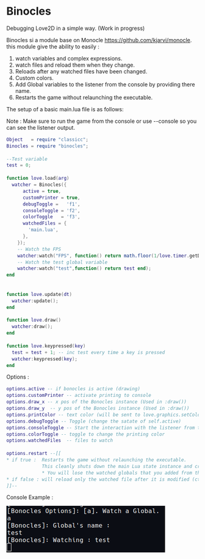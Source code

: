 # Binocles
Debugging Love2D in a simple way. (Work in progress)

Binocles si a module base on Monocle https://github.com/kjarvi/monocle.
this module give the ability to easily :
  1. watch variables and complex expressions.
  2. watch files and reload them when they change.
  3. Reloads after any watched files have been changed.
  4. Custom colors.
  5. Add Global variables to the listener from the console by providing there name.
  6. Restarts the game without relaunching the executable.

The setup of a basic main.lua file is as follows:

Note : Make sure to run the game from the console or use --console so you can see the listener output.

```lua
Object   = require "classicc";
Binocles = require "binocles";

--Test variable
test = 0;

function love.load(arg)
  watcher = Binocles({
      active = true,
      customPrinter = true,
      debugToggle =   'f1',
      consoleToggle = 'f2',
      colorToggle   = 'f3',
      watchedFiles = {
        'main.lua',
      },
    });
    -- Watch the FPS
    watcher:watch("FPS", function() return math.floor(1/love.timer.getDelta()) end);
    -- Watch the test global variable
    watcher:watch("test",function() return test end);
end


function love.update(dt)
  watcher:update();
end

function love.draw()
  watcher:draw();
end

function love.keypressed(key)
  test = test + 1; -- inc test every time a key is pressed
  watcher:keypressed(key);
end
```

Options :

```lua
options.active -- if bonocles is active (drawing)  
options.customPrinter -- activate printing to console
options.draw_x -- x pos of the Bonocles instance (Used in :draw())
options.draw_y  -- y pos of the Bonocles instance (Used in :draw())
options.printColor -- text color (will be sent to love.graphics.setColor())
options.debugToggle -- Toggle (change the satate of self.active)
options.consoleToggle -- Start the interaction with the listener from the console
options.colorToggle -- toggle to change the printing color
options.watchedFiles  -- files to watch

options.restart --[[
* if true :  Restarts the game without relaunching the executable. 
             This cleanly shuts down the main Lua state instance and creates a brand new one.
             * You will lose the watched globals that you added from the console.
* if false : will reload only the watched file after it is modified (ctrl-s).
]]--

```

Console Example :

![ConsoleEX](./public/imgs/ConsoleEX.png)
